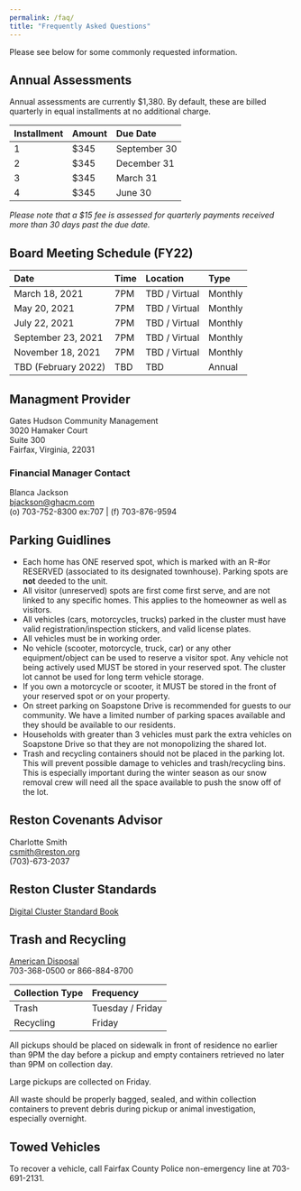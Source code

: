 ```yaml
---
permalink: /faq/
title: "Frequently Asked Questions"
---
```


Please see below for some commonly requested information.

## Annual Assessments

Annual assessments are currently $1,380.  By default, these are billed quarterly in equal installments at no additional charge.

| Installment | Amount | Due Date
|:------------|:-------|:------------------|
| 1           | $345   | September 30
| 2           | $345   | December 31
| 3           | $345   | March 31
| 4           | $345   | June 30

*Please note that a $15 fee is assessed for quarterly payments received more than 30 days past the due date.*

## Board Meeting Schedule (FY22)

| Date                | Time   | Location          | Type
|:--------------------|:-------|:------------------|:-------
| March 18, 2021      | 7PM    | TBD / Virtual     | Monthly
| May 20, 2021        | 7PM    | TBD / Virtual     | Monthly
| July 22, 2021       | 7PM    | TBD / Virtual     | Monthly
| September 23, 2021  | 7PM    | TBD / Virtual     | Monthly
| November 18, 2021   | 7PM    | TBD / Virtual     | Monthly
| TBD (February 2022) | TBD    | TBD               | Annual

## Managment Provider

Gates Hudson Community Management  
3020 Hamaker Court  
Suite 300  
Fairfax, Virginia, 22031

### Financial Manager Contact  
Blanca Jackson  
bjackson@ghacm.com  
(o) 703-752-8300 ex:707 | (f) 703-876-9594

## Parking Guidlines

* Each home has ONE reserved spot, which is marked with an R-#or RESERVED (associated to its designated townhouse).  Parking spots are **not** deeded to the unit.
* All visitor (unreserved) spots are first come first serve, and are not linked to any specific homes. This applies to the homeowner as well as visitors.
* All vehicles (cars, motorcycles, trucks) parked in the cluster must have valid registration/inspection stickers, and valid license plates.
* All vehicles must be in working order.   
* No vehicle (scooter, motorcycle, truck, car) or any other equipment/object can be used to reserve a visitor spot. Any vehicle not being actively used MUST be stored in your reserved spot. The cluster lot cannot be used for long term vehicle storage.  
* If you own a motorcycle or scooter, it MUST be stored in the front of your reserved spot or on your property.    
* On street parking on Soapstone Drive is recommended for guests to our community.  We have a limited number of parking spaces available and they should be available to our residents.
* Households with greater than 3 vehicles must park the extra vehicles on Soapstone Drive so that they are not monopolizing the shared lot.
* Trash and recycling containers should not be placed in the parking lot. This will prevent possible damage to vehicles and trash/recycling bins. This is especially important during the winter season as our snow removal crew will need all the space available to push the snow off of the lot.

## Reston Covenants Advisor

Charlotte Smith  
csmith@reston.org  
(703)-673-2037

## Reston Cluster Standards

[Digital Cluster Standard Book](http://book.flipbuilder.com/flipbuilder/)

## Trash and Recycling

[American Disposal](http://www.americandisposal.com/)  
703-368-0500 or 866-884-8700 

| Collection Type | Frequency          |
|:----------------|:------------------|
| Trash           | Tuesday / Friday |
| Recycling       | Friday           |

All pickups should be placed on sidewalk in front of residence no earlier than 9PM the day before a pickup and empty containers retrieved no later than 9PM on collection day.

Large pickups are collected on Friday.  

All waste should be properly bagged, sealed, and within collection containers to prevent debris during pickup or animal investigation, especially overnight.

## Towed Vehicles
To recover a vehicle, call Fairfax County Police non-emergency line at 703-691-2131.

